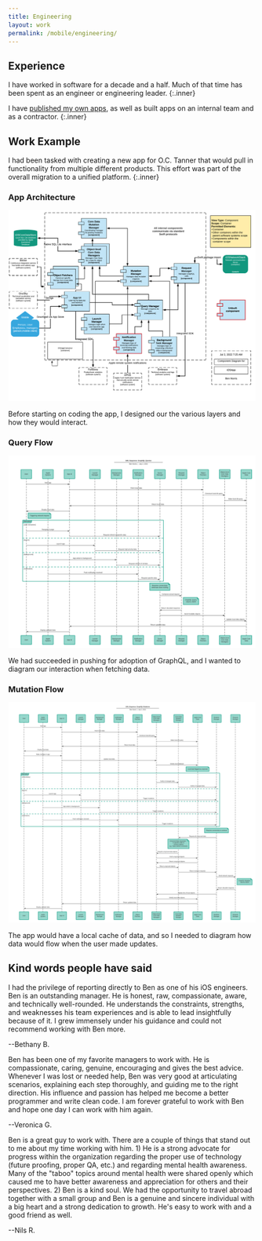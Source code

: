 ```yaml
---
title: Engineering
layout: work
permalink: /mobile/engineering/
---
```


## Experience

I have worked in software for a decade and a half. Much of that time has been spent as an engineer or engineering leader.
{:.inner}

I have [published my own apps](/apps/), as well as built apps on an internal team and as a contractor.
{:.inner}


## Work Example

I had been tasked with creating a new app for O.C. Tanner that would pull in functionality from multiple different products. This effort was part of the overall migration to a unified platform.
{:.inner}

<div class="entries-grid">
    <div class="entry">
        <h3 class="entry-title">App Architecture</h3>
        <img src="/assets/images/architecture-diagram.png" class="entry-image" alt="Architecture diagram">
        <p class="entry-excerpt">Before starting on coding the app, I designed our the various layers and how they would interact.</p>
    </div>
    <div class="entry">
        <h3 class="entry-title">Query Flow</h3>
        <img src="/assets/images/architecture-query-uml-diagram.png" class="entry-image" alt="Query UML Flow Diagram">
        <p class="entry-excerpt">We had succeeded in pushing for adoption of GraphQL, and I wanted to diagram our interaction when fetching data.</p>
    </div>
    <div class="entry">
        <h3 class="entry-title">Mutation Flow</h3>
        <img src="/assets/images/architecture-mutation-uml-diagram.png" class="entry-image" alt="Mutation UML Flow Diagram">
        <p class="entry-excerpt">The app would have a local cache of data, and so I needed to diagram how data would flow when the user made updates.</p>
    </div>
</div>


## Kind words people have said

<div class="entries-grid">
    <div class="entry">
        <p>I had the privilege of reporting directly to Ben as one of his iOS engineers. Ben is an outstanding manager. He is honest, raw, compassionate, aware, and technically well-rounded. He understands the constraints, strengths, and weaknesses his team experiences and is able to lead insightfully because of it. I grew immensely under his guidance and could not recommend working with Ben more. 
        </p>
        <p class="entry-meta">--Bethany B.</p>
    </div>
    <div class="entry">
        <p>Ben has been one of my favorite managers to work with. He is compassionate, caring, genuine, encouraging and gives the best advice. Whenever I was lost or needed help, Ben was very good at articulating scenarios, explaining each step thoroughly, and guiding me to the right direction. His influence and passion has helped me become a better programmer and write clean code. I am forever grateful to work with Ben and hope one day I can work with him again.</p>
        <p class="entry-meta">--Veronica G.</p>
    </div>
    <div class="entry">
        <p>Ben is a great guy to work with. There are a couple of things that stand out to me about my time working with him. 1) He is a strong advocate for progress within the organization regarding the proper use of technology (future proofing, proper QA, etc.) and regarding mental health awareness. Many of the "taboo" topics around mental health were shared openly which caused me to have better awareness and appreciation for others and their perspectives. 2) Ben is a kind soul. We had the opportunity to travel abroad together with a small group and Ben is a genuine and sincere individual with a big heart and a strong dedication to growth. He's easy to work with and a good friend as well.</p>
        <p class="entry-meta">--Nils R.</p>
    </div>        
</div>
